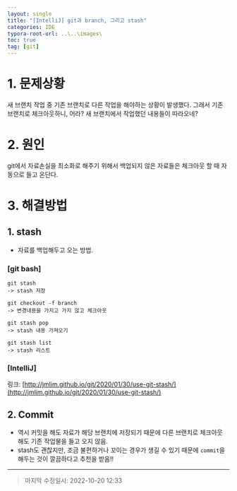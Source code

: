 ```yaml
---
layout: single
title: "[IntelliJ] git과 branch, 그리고 stash"
categories: IDE
typora-root-url: ..\..\images\
toc: true
tag: [git]
---
```




# 1. 문제상황

새 브랜치 작업 중 기존 브랜치로 다른 작업을 해야하는 상황이 발생했다. 그래서 기존 브랜치로 체크아웃하니, 어라? 새 브랜치에서 작업했던 내용들이 따라오네?



# 2. 원인

git에서 자료손실을 최소화로 해주기 위해서 백업되지 않은 자료들은 체크아웃 할 때 자동으로 들고 온단다.



# 3. 해결방법

## 1. stash

- 자료를 백업해두고 오는 방법.

### [git bash]

```shell
git stash
-> stash 저장
```

```shell
git checkout -f branch
-> 변경내용을 가지고 가지 않고 체크아웃
```

```shell
git stash pop
-> stash 내용 가져오기
```

```shell
git stash list
-> stash 리스트
```



### [IntelliJ]

링크: [http://jmlim.github.io/git/2020/01/30/use-git-stash/](http://jmlim.github.io/git/2020/01/30/use-git-stash/)



## 2. Commit

- 역시 커밋을 해도 자료가 해당 브랜치에 저장되기 때문에 다른 브랜치로 체크아웃 해도 기존 작업물을 들고 오지 않음.
- stash도 괜찮지만, 조금 불편하거나 꼬이는 경우가 생길 수 있기 때문에 `commit`을 해두는 것이 깔끔하다고 추천을 받음!!



------

> 마지막 수정일시: 2022-10-20 12:33